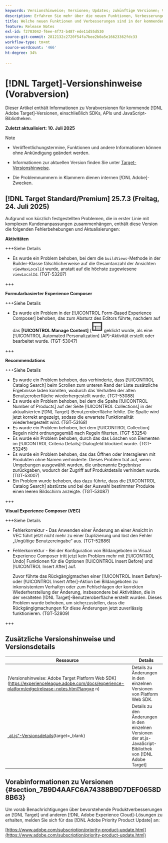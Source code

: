 ```yaml
---
keywords: Versionshinweise; Versionen; Updates; zukünftige Versionen; Verbesserungen; neue Funktionen; Fehlerbehebungen; Updates; Vorabversion; frühzeitiger Zugriff
description: Erfahren Sie mehr über die neuen Funktionen, Verbesserungen und Fehlerbehebungen in der kommenden Version von [!DNL Adobe Target] sowie in den zugehörigen SDKs, APIs und JavaScript-Bibliotheken.
title: Welche neuen Funktionen und Verbesserungen sind in der kommenden  [!DNL Target] -Version enthalten?
feature: Release Notes
exl-id: f2783042-f6ee-4f73-b487-ede11d55d530
source-git-commit: 2812132c2720f54fa7bee2b0a5e16623362fdc33
workflow-type: tm+mt
source-wordcount: '466'
ht-degree: 34%

---
```


# [!DNL Target]-Versionshinweise (Vorabversion)

Dieser Artikel enthält Informationen zu Vorabversionen für kommende [!DNL Adobe Target]-Versionen, einschließlich SDKs, APIs und JavaScript-Bibliotheken.

**Zuletzt aktualisiert: 10. Juli 2025**

>[!NOTE]
>
>* Veröffentlichungstermine, Funktionen und andere Informationen können ohne Ankündigung geändert werden.
>
>* Informationen zur aktuellen Version finden Sie unter [Target-Versionshinweise](release-notes.md).
>
>* Die Problemnummern in Klammern dienen internen [!DNL Adobe]-Zwecken.

## [!DNL Target Standard/Premium] 25.7.3 (Freitag, 24. Juli 2025)

Aufgrund von kürzlich festgestellten Problemen, die in erster Linie mit komplexen Kundenanpassungen zusammenhängen, enthält diese Version die folgenden Fehlerbehebungen und Aktualisierungen:

**Aktivitäten**

+++Siehe Details
* Es wurde ein Problem behoben, bei dem die `buildViews`-Methode in der Builder-Klasse fälschlicherweise auf die Gesamtanzahl der Ansichten `viewMaxLocalId` wurde, anstatt auf die höchste zugewiesene `viewLocalId`. (TGT-53207)

+++

**Formularbasierter Experience Composer**

+++Siehe Details
* Es wurde ein Problem in der [!UICONTROL Form-Based Experience Composer] behoben, das zum Absturz des Editors führte, nachdem auf das **[!UICONTROL Manage Content]** (![Symbol „Inhalt verwalten“](/help/main/assets/icons/Experience.svg) geklickt wurde, als eine [!UICONTROL Automated Personalization] (AP)-Aktivität erstellt oder bearbeitet wurde. (TGT-53047)

+++

**Recommendations**

+++Siehe Details
* Es wurde ein Problem behoben, das verhinderte, dass [!UICONTROL Catalog Search] beim Scrollen zum unteren Rand der Liste zusätzliche Ergebnisse laden konnten, wodurch das Verhalten der alten Benutzeroberfläche wiederhergestellt wurde. (TGT-53088)
* Es wurde ein Problem behoben, bei dem die Spalte [!UICONTROL Number of Products] auf der Seite [!UICONTROL Collections] in der aktualisierten [!DNL Target]-Benutzeroberfläche fehlte. Die Spalte wird jetzt korrekt angezeigt, sodass die erwartete Funktionalität wiederhergestellt wird. (TGT-53168)
* Es wurde ein Problem behoben, bei dem [!UICONTROL Collection] Regeln nicht ordnungsgemäß nach Regeln filterten. (TGT-53254)
* Es wurde ein Problem behoben, durch das das Löschen von Elementen im [!UICONTROL Criteria Details]-Dialogfeld blockiert wurde. (TGT-53245)
* Es wurde ein Problem behoben, das das Öffnen oder Interagieren mit Produkten ohne Namen verhinderte. Dieses Problem trat auf, wenn Umgebungen ausgewählt wurden, die unbenannte Ergebnisse zurückgaben, wodurch der Zugriff auf Produktdetails verhindert wurde. (TGT-53007)
* Ein Problem wurde behoben, das dazu führte, dass die [!UICONTROL Catalog Search] abstürzte und bei der Auswahl bestimmter Produkte einen leeren Bildschirm anzeigte. (TGT-53087)

+++

**Visual Experience Composer (VEC)**

+++Siehe Details

* Fehlerkorrektur - Das Anwenden einer Änderung an einer Ansicht in VEC führt jetzt nicht mehr zu einer Duplizierung und löst den Fehler „Ungültige Benutzereingabe“ aus. (TGT-52886)
* Fehlerkorrektur - Bei der Konfiguration von Bildangeboten in Visual Experience Composer tritt jetzt kein Problem mehr mit [!UICONTROL Undo] Funktionen für die Optionen [!UICONTROL Insert Before] und [!UICONTROL Insert After] auf.

  Zuvor führte das Rückgängigmachen einer [!UICONTROL Insert Before]- oder [!UICONTROL Insert After]-Aktion bei Bildangeboten zu inkonsistentem Verhalten oder zum Fehlschlagen der korrekten Wiederherstellung der Änderung, insbesondere bei Aktivitäten, die in der veralteten [!DNL Target]-Benutzeroberfläche erstellt wurden. Dieses Problem wurde behoben, um sicherzustellen, dass die Rückgängigmachungen für diese Änderungen jetzt zuverlässig funktionieren. (TGT-52809)

+++

## Zusätzliche Versionshinweise und Versionsdetails

| Ressource | Details |
|--- |--- |
| [Versionshinweise: Adobe Target Platform Web SDK]&#x200B;(https://experienceleague.adobe.com/docs/experience-platform/edge/release-notes.html?lang=e n) | Details zu Änderungen in den einzelnen Versionen von Platform Web SDK. |
| [„at.js“-Versionsdetails](https://experienceleague.adobe.com/docs/target-dev/developer/client-side/at-js-implementation/target-atjs-versions.html?lang=de){target=_blank} | Details zu den Änderungen in den einzelnen Versionen der at.js-JavaScript-Bibliothek von [!DNL Adobe Target] |

## Vorabinformationen zu Versionen {#section_7B9D4AAFC6A74388B9D7DEF0658D8B63}

Um vorab Benachrichtigungen über bevorstehende Produktverbesserungen an [!DNL Target] und anderen [!DNL Adobe Experience Cloud]-Lösungen zu erhalten, melden Sie sich für das [!DNL Adobe Priority Product Update] an:

[https://www.adobe.com/subscription/priority-product-update.html](https://www.adobe.com/subscription/priority-product-update.html)

